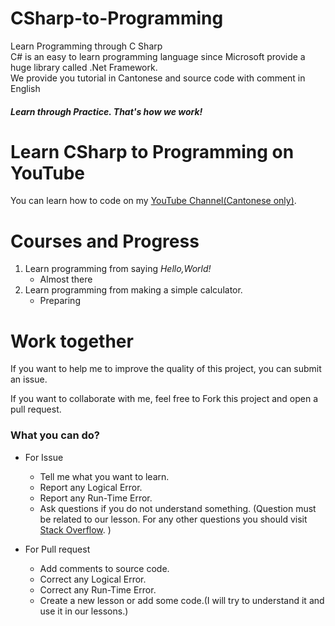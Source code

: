 # CSharp-to-Programming
Learn Programming through C Sharp<br/>
C# is an easy to learn programming language since Microsoft provide a huge library called .Net Framework.<br/>
We provide you tutorial in Cantonese and source code with comment in English
##### Learn through Practice. That's how we work!

# Learn CSharp to Programming on YouTube
You can learn how to code on my [YouTube Channel(Cantonese only)](https://www.youtube.com/channel/UCXnU8m7TXF4n1hxf5XWxPCA).

# Courses and Progress
1. Learn programming from saying *Hello,World!*
   * Almost there
2. Learn programming from making a simple calculator.
   * Preparing

# Work together
If you want to help me to improve the quality of this project, you can submit an issue.

If you want to collaborate with me, feel free to Fork this project and open a pull request. 

### What you can do?
* For Issue
  * Tell me what you want to learn.
  * Report any Logical Error.
  * Report any Run-Time Error.
  * Ask questions if you do not understand something. (Question must be related to our lesson. For any other questions you should visit [Stack Overflow](https://stackoverflow.com/). )
  
* For Pull request
  * Add comments to source code.
  * Correct any Logical Error.
  * Correct any Run-Time Error.
  * Create a new lesson or add some code.(I will try to understand it and use it in our lessons.)
